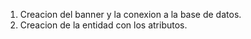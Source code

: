 1. Creacion del banner y la conexion a la base de datos.
2. Creacion de la entidad con los atributos.